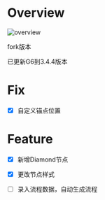 # Overview

![overview](https://user-images.githubusercontent.com/10258691/93251305-9692a680-f7c6-11ea-9c70-0b356bb65330.jpg)

fork版本

已更新G6到3.4.4版本

# Fix

* [x] 自定义锚点位置

# Feature

* [x] 新增Diamond节点
* [x] 更改节点样式
* [ ]  录入流程数据，自动生成流程 

